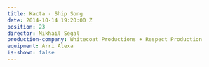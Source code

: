 ```yaml
---
title: Kacta - Ship Song
date: 2014-10-14 19:20:00 Z
position: 23
director: Mikhail Segal
production-company: Whitecoat Productions + Respect Production
equipment: Arri Alexa
is-shown: false
---
```


